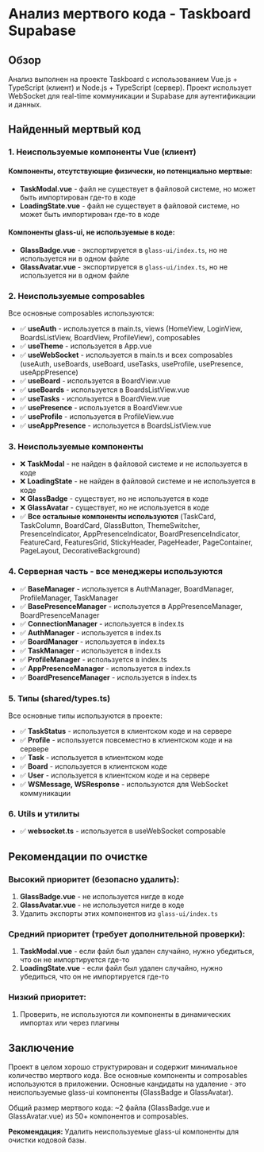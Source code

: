 # Анализ мертвого кода - Taskboard Supabase

## Обзор
Анализ выполнен на проекте Taskboard с использованием Vue.js + TypeScript (клиент) и Node.js + TypeScript (сервер). Проект использует WebSocket для real-time коммуникации и Supabase для аутентификации и данных.

## Найденный мертвый код

### 1. Неиспользуемые компоненты Vue (клиент)

#### Компоненты, отсутствующие физически, но потенциально мертвые:
- **TaskModal.vue** - файл не существует в файловой системе, но может быть импортирован где-то в коде
- **LoadingState.vue** - файл не существует в файловой системе, но может быть импортирован где-то в коде

#### Компоненты glass-ui, не используемые в коде:
- **GlassBadge.vue** - экспортируется в `glass-ui/index.ts`, но не используется ни в одном файле
- **GlassAvatar.vue** - экспортируется в `glass-ui/index.ts`, но не используется ни в одном файле

### 2. Неиспользуемые composables
Все основные composables используются:
- ✅ **useAuth** - используется в main.ts, views (HomeView, LoginView, BoardsListView, BoardView, ProfileView), composables
- ✅ **useTheme** - используется в App.vue
- ✅ **useWebSocket** - используется в main.ts и всех composables (useAuth, useBoards, useBoard, useTasks, useProfile, usePresence, useAppPresence)
- ✅ **useBoard** - используется в BoardView.vue
- ✅ **useBoards** - используется в BoardsListView.vue
- ✅ **useTasks** - используется в BoardView.vue
- ✅ **usePresence** - используется в BoardView.vue
- ✅ **useProfile** - используется в ProfileView.vue
- ✅ **useAppPresence** - используется в BoardsListView.vue

### 3. Неиспользуемые компоненты
- ❌ **TaskModal** - не найден в файловой системе и не используется в коде
- ❌ **LoadingState** - не найден в файловой системе и не используется в коде
- ❌ **GlassBadge** - существует, но не используется в коде
- ❌ **GlassAvatar** - существует, но не используется в коде
- ✅ **Все остальные компоненты используются** (TaskCard, TaskColumn, BoardCard, GlassButton, ThemeSwitcher, PresenceIndicator, AppPresenceIndicator, BoardPresenceIndicator, FeatureCard, FeaturesGrid, StickyHeader, PageHeader, PageContainer, PageLayout, DecorativeBackground)

### 4. Серверная часть - все менеджеры используются
- ✅ **BaseManager** - используется в AuthManager, BoardManager, ProfileManager, TaskManager
- ✅ **BasePresenceManager** - используется в AppPresenceManager, BoardPresenceManager
- ✅ **ConnectionManager** - используется в index.ts
- ✅ **AuthManager** - используется в index.ts
- ✅ **BoardManager** - используется в index.ts
- ✅ **TaskManager** - используется в index.ts
- ✅ **ProfileManager** - используется в index.ts
- ✅ **AppPresenceManager** - используется в index.ts
- ✅ **BoardPresenceManager** - используется в index.ts

### 5. Типы (shared/types.ts)
Все основные типы используются в проекте:
- ✅ **TaskStatus** - используется в клиентском коде и на сервере
- ✅ **Profile** - используется повсеместно в клиентском коде и на сервере
- ✅ **Task** - используется в клиентском коде
- ✅ **Board** - используется в клиентском коде
- ✅ **User** - используется в клиентском коде и на сервере
- ✅ **WSMessage, WSResponse** - используются для WebSocket коммуникации

### 6. Utils и утилиты
- ✅ **websocket.ts** - используется в useWebSocket composable

## Рекомендации по очистке

### Высокий приоритет (безопасно удалить):
1. **GlassBadge.vue** - не используется нигде в коде
2. **GlassAvatar.vue** - не используется нигде в коде
3. Удалить экспорты этих компонентов из `glass-ui/index.ts`

### Средний приоритет (требует дополнительной проверки):
1. **TaskModal.vue** - если файл был удален случайно, нужно убедиться, что он не импортируется где-то
2. **LoadingState.vue** - если файл был удален случайно, нужно убедиться, что он не импортируется где-то

### Низкий приоритет:
1. Проверить, не используются ли компоненты в динамических импортах или через плагины

## Заключение
Проект в целом хорошо структурирован и содержит минимальное количество мертвого кода. Все основные компоненты и composables используются в приложении. Основные кандидаты на удаление - это неиспользуемые glass-ui компоненты (GlassBadge и GlassAvatar).

Общий размер мертвого кода: ~2 файла (GlassBadge.vue и GlassAvatar.vue) из 50+ компонентов и composables.

**Рекомендация:** Удалить неиспользуемые glass-ui компоненты для очистки кодовой базы.
